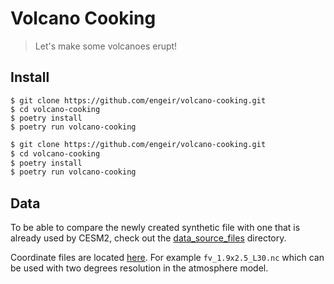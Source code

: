 # Volcano Cooking

> Let's make some volcanoes erupt!

## Install

```console
$ git clone https://github.com/engeir/volcano-cooking.git
$ cd volcano-cooking
$ poetry install
$ poetry run volcano-cooking
```

```sh
$ git clone https://github.com/engeir/volcano-cooking.git
$ cd volcano-cooking
$ poetry install
$ poetry run volcano-cooking
```

## Data

To be able to compare the newly created synthetic file with one that is already used by
CESM2, check out the [data_source_files](https://svn.code.sf.net/p/codescripts/code/trunk/ncl/emission)
directory.

Coordinate files are located [here](https://svn-ccsm-inputdata.cgd.ucar.edu/trunk/inputdata/atm/cam/coords/).
For example `fv_1.9x2.5_L30.nc` which can be used with two degrees resolution in the
atmosphere model.
